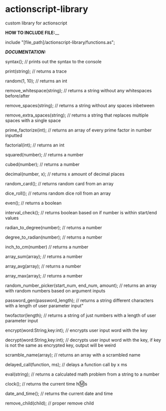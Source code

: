 # actionscript-library
custom library for actionscript

**HOW TO INCLUDE FILE:**__

include "[file_path]/actionscript-library/functions.as";


**_DOCUMENTATION:_**

syntax(); // prints out the syntax to the console

print(string); // returns a trace

random(1, 10); // returns an int

remove_whitespace(string); // returns a string without any whitespaces before/after

remove_spaces(string); // returns a string without any spaces inbetween

remove_extra_spaces(string); // returns a string that replaces multiple spaces with a single space

prime_factorize(int); // returns an array of every prime factor in number inputted

factorial(int); // returns an int

squared(number); // returns a number

cubed(number); // returns a number

decimal(number, x); // returns x amount of decimal places

random_card(); // returns random card from an array

dice_roll(); // returns random dice roll from an array

even(); // returns a boolean

interval_check(); // returns boolean based on if number is within start/end values

radian_to_degree(number); // returns a number

degree_to_radian(number); // returns a number

inch_to_cm(number) // returns a number

array_sum(array); // returns a number

array_avg(array); // returns a number

array_max(array); // returns a number

random_number_picker(start_num, end_num, amount); // returns an array with random numbers based on argument inputs

password_gen(password_length); // returns a string different characters with a length of user parameter input"

twofactor(length); // returns a string of just numbers with a length of user parameter input

encrypt(word:String,key:int); // encrypts user input word with the key

decrypt(word:String,key:int); // decrypts user input word with the key, if key is not the same as encrypted key, output will be weird

scramble_name(array); // returns an array with a scrambled name

delayed_call(function, ms); // delays a function call by x ms

eval(string); // returns a calculated math problem from a string to a number

clock(); // returns the current time h:m:s

date_and_time(); // returns the current date and time

remove_child(child); // proper remove child